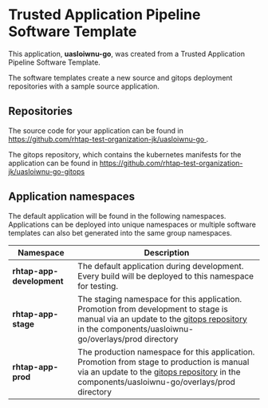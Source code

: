 # Trusted Application Pipeline Software Template

This application, **uasloiwnu-go**, was created from a Trusted Application Pipeline Software Template.

The software templates create a new source and gitops deployment repositories with a sample source application. 

## Repositories

The source code for your application can be found in [https://github.com/rhtap-test-organization-jk/uasloiwnu-go ](https://github.com/rhtap-test-organization-jk/uasloiwnu-go ).
 
The gitops repository, which contains the kubernetes manifests for the application can be found in 
[https://github.com/rhtap-test-organization-jk/uasloiwnu-go-gitops ](https://github.com/rhtap-test-organization-jk/uasloiwnu-go-gitops ) 

## Application namespaces 

The default application will be found in the following namespaces. Applications can be deployed into unique namespaces or multiple software templates can also bet generated into the same group namespaces.  

|  Namespace   |  Description   |  
| -------- | -------- |   
| **rhtap-app-development** | The default application during development. Every build will be deployed to this namespace for testing. | 
| **rhtap-app-stage** | The staging namespace for this application. Promotion from development to stage is manual via an update to the [gitops repository](https://github.com/rhtap-test-organization-jk/uasloiwnu-go-gitops ) in the components/uasloiwnu-go/overlays/prod directory |  
| **rhtap-app-prod** | The production namespace for this application. Promotion from stage to production is manual via an update to the [gitops repository](https://github.com/rhtap-test-organization-jk/uasloiwnu-go-gitops ) in the components/uasloiwnu-go/overlays/prod directory | 